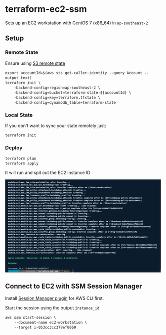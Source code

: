 # terraform-ec2-ssm

Sets up an EC2 workstation with CentOS 7 (x86_64) in `ap-southeast-2`
## Setup

### Remote State

Ensure using [S3 remote state](https://github.com/lantrix/terraform-remote-state-s3)

```shell
export accountId=$(aws sts get-caller-identity --query Account --output text)
terraform init \
    -backend-config=region=ap-southeast-2 \
    -backend-config=bucket=terraform-state-${accountId} \
    -backend-config=key=terraform.tfstate \
    -backend-config=dynamodb_table=terraform-state
```

### Local State

If you don't want to sync your state remotely just:

```shell
terraform init
```

### Deploy

```shell
terraform plan
terraform apply
```

It will run and spit out the EC2 instance ID

![terraform-apply.png](./terraform-apply.png)

## Connect to EC2 with SSM Session Manager

Install [Session Manager plugin](https://docs.aws.amazon.com/systems-manager/latest/userguide/session-manager-working-with-install-plugin.html) for AWS CLI first.

Start the session using the output `instance_id`

```
aws ssm start-session \
    --document-name ec2-workstation \
    --target i-053cc3cc379ef0069
```